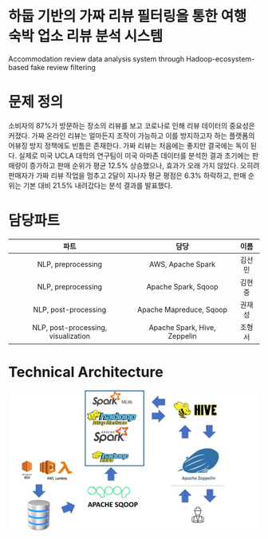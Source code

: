 # 하둡 기반의 가짜 리뷰 필터링을 통한 여행 숙박 업소 리뷰 분석 시스템
Accommodation review data analysis system through Hadoop-ecosystem-based fake review filtering

# 문제 정의
소비자의 87%가 방문하는 장소의 리뷰를 보고 코로나로 인해 리뷰 데이터의 중요성은 커졌다.
가짜 온라인 리뷰는 얼마든지 조작이 가능하고 이를 방지하고자 하는 플랫폼의 어뷰징 방지 정책에도 빈틈은 존재한다. 가짜 리뷰는 처음에는 좋지만 결국에는 독이 된다. 실제로 미국 UCLA 대학의 연구팀이 미국 아마존 데이터를 분석한 결과 초기에는 판매량이 증가하고 판매 순위가 평균 12.5% 상승했으나, 효과가 오래 가지 않았다. 오히려 판매자가 가짜 리뷰 작업을 멈추고 2달이 지나자 평균 평점은 6.3% 하락하고, 판매 순위는 기본 대비 21.5% 내려갔다는 분석 결과를 발표했다.

# 담당파트
|파트|담당|이름|
|:---:|:---:|:---:|
|NLP, preprocessing|AWS, Apache Spark|김선민|
|NLP, preprocessing|Apache Spark, Sqoop|김현중|
|NLP, post-processing|Apache Mapreduce, Sqoop|권재성|
|NLP, post-processing, visualization|Apache Spark, Hive, Zeppelin|조형서|

# Technical Architecture
![image](https://github.com/BDP-HYVA/.github/blob/main/profile/img/Technical_Architecture.png)

